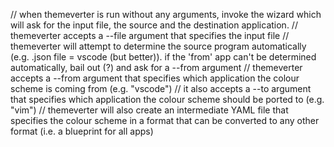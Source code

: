 // when themeverter is run without any arguments, invoke the wizard which will ask for the input file, the source and the destination application.
// themeverter accepts a --file argument that specifies the input file
// themeverter will attempt to determine the source program automatically (e.g. .json file = vscode (but better)). if the 'from' app can't be determined automatically, bail out (?) and ask for a --from argument
// themeverter accepts a --from  argument that specifies which application the colour scheme is coming from (e.g. "vscode")
// it also accepts a --to argument that specifies which application the colour scheme should be ported to (e.g. "vim")
// themeverter will also create an intermediate YAML file that specifies the colour scheme in a format that can be converted to any other format (i.e. a blueprint for all apps)